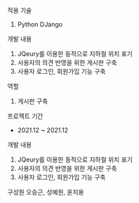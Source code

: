 적용 기술
1. Python DJango

개발 내용
1. JQeury를 이용한 동적으로 지하철 위치 표기
2. 사용자의 의견 반영을 위한 게시판 구축
3. 사용자 로그인, 회원가입 기능 구축

역할
1. 게시판 구축

프로젝트 기간
* 2021.12 ~ 2021.12

개발 내용
1. JQeury를 이용한 동적으로 지하철 위치 표기
2. 사용자의 의견 반영을 위한 게시판 구축
3. 사용자 로그인, 회원가입 기능 구축

구성원
오승근, 성예원, 윤치용
